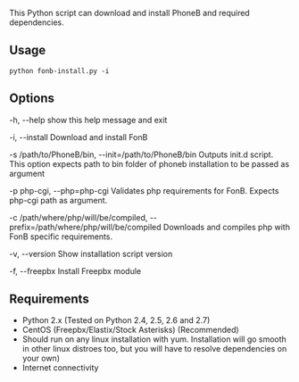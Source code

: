 This Python script can download and install PhoneB and required dependencies.

Usage
------
`python fonb-install.py -i`


Options
-------

  -h, --help            show this help message and exit
  
  -i, --install         Download and install FonB
  
  -s /path/to/PhoneB/bin, --init=/path/to/PhoneB/bin
                        Outputs init.d script. This option expects path to bin
                        folder of phoneb installation to be passed as argument
                        
  -p php-cgi, --php=php-cgi
                        Validates php requirements for FonB. Expects php-cgi
                        path as argument.
                        
                        
  -c /path/where/php/will/be/compiled, --prefix=/path/where/php/will/be/compiled
                        Downloads and compiles php with FonB specific
                        requirements.
                        
  -v, --version         Show installation script version
  
  -f, --freepbx         Install Freepbx module
  

Requirements
------
- Python 2.x (Tested on Python 2.4, 2.5, 2.6 and 2.7)
- CentOS (Freepbx/Elastix/Stock Asterisks) (Recommended) 
- Should run on any linux installation with yum. Installation will go smooth in other linux distroes too, but you will have to resolve dependencies on your own)
- Internet connectivity

